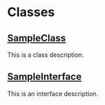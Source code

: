 # Classes

## [SampleClass](/SampleClass.md)


This is a class description.



## [SampleInterface](/SampleInterface.md)


This is an interface description.


